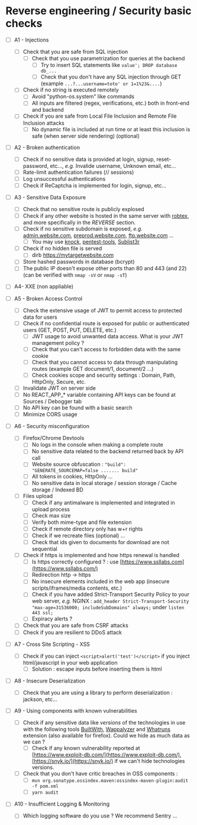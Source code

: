# Reverse engineering / Security basic checks

- [ ]  A1 - Injections
    - [ ]  Check that you are safe from SQL injection
        - [ ]  Check that you use parametrization for queries at the  backend
            - [ ]  Try to insert SQL statements like `value'; DROP database db_...`
            - [ ]  Check that you don't have any SQL injection through GET (example `...?...username=toto' or 1=1%23&....`)
    - [ ]  Check if no string is executed remotely
        - [ ]  Avoid "python-os.system" like commands
        - [ ]  All inputs are filtered (regex, verifications, etc.) both in front-end and backend
    - [ ]  Check if you are safe from Local File Inclusion and Remote File Inclusion attacks
        - [ ]  No dynamic file is included at run time or at least this inclusion is safe (when server side rendering) (optional)

- [ ]  A2 - Broken authentication
    - [ ]  Check if no sensitive data is provided at login, signup, reset-password, etc..., *e.g.* Invalide username, Unknown email, etc...
    - [ ]  Rate-limit authentication failures (// sessions)
    - [ ]  Log unsuccessful authentications
    - [ ]  Check if ReCaptcha is implemented for login, signup, etc...

- [ ]  A3 - Sensitive Data Exposure
    - [ ]  Check that no sensitive route is publicly explosed
    - [ ]  Check if any other website is hosted in the same server with [robtex](https://www.robtex.com/), and more specifically in the *REVERSE* section.
    - [ ]  Check if no sensitive subdomain is exposed, *e.g.* [admin.website.com](http://admin.website.com), [preprod.website.com](http://preprod.website.com), [ftp.website.com](http://ftp.website.com) ...
        - [ ]  You may use [knock](https://github.com/guelfoweb/knock), [pentest-tools](https://pentest-tools.com/), [Sublist3r](https://github.com/aboul3la/Sublist3r)
    - [ ]  Check if no hidden file is served
        - [ ]  dirb https://mytargetwebsite.com
    - [ ]  Store hashed passwords in database (bcrypt)
    - [ ]  The public IP doesn't expose other ports than 80 and 443 (and 22) (can be verified with `nmap -sV` or `nmap -sT`)

- [ ]  A4- XXE (non appliable)

- [ ]  A5 - Broken Access Control
    - [ ]  Check the extensive usage of JWT to permit access to protected data for users
    - [ ]  Check if no confidential route is exposed for public or authenticated users (GET, POST, PUT, DELETE, etc.)
        - [ ]  JWT usage to avoid unwanted data access. What is your JWT management policy ?
        - [ ]  Check that you can't access to forbidden data with the same cookie
        - [ ]  Check that you cannot access to data through manipulating routes (example GET document/1, document/2 ...)
        - [ ]  Check cookies scope and security settings : Domain, Path, HttpOnly, Secure, etc.
    - [ ]  Invalidate JWT on server side
    - [ ]  No REACT_APP_* variable containing API keys can be found at Sources / Debogger tab
    - [ ]  No API key can be found with a basic search
    - [ ]  Minimize CORS usage

- [ ]  A6 - Security misconfiguration
    - [ ]  Firefox/Chrome Devtools
        - [ ]  No logs in the console when making a complete route
        - [ ]  No sensitive data related to the backend returned back by API call
        - [ ]  Website source obfuscation : `"build": "GENERATE_SOURCEMAP=false ....... build"`
        - [ ]  All tokens in cookies, HttpOnly ...
        - [ ]  No sensitive data in local storage / session storage / Cache storage / Indexed BD
    - [ ]  Files upload
        - [ ]  Check if any antimalware is implemented and integrated in upload process
        - [ ]  Check max size
        - [ ]  Verify both mime-type and file extension
        - [ ]  Check if remote directory only has w+r rights
        - [ ]  Check if we recreate files (optional) ...
        - [ ]  Check that ids given to documents for download are not sequential
    - [ ]  Check if https is implemented and how https renewal is handled
        - [ ]  Is https correctly configured ? : use [https://www.ssllabs.com](https://www.ssllabs.com/)
        - [ ]  Redirection http → https
        - [ ]  No insecure elements included in the web app (insecure scripts/iframes/media contents, etc.)
        - [ ]  Check if you have added Strict-Transport Security Policy to your web server, *e.g.* NGINX : `add_header Strict-Transport-Security "max-age=31536000; includeSubDomains" always;` under `listen 443 ssl;`
        - [ ]  Expiracy alerts ?
    - [ ]  Check that you are safe from CSRF attacks
    - [ ]  Check if you are resilient to DDoS attack

- [ ]  A7 - Cross Site Scripting - XSS
    - [ ]  Check if you can inject `<script>alert('test')</script>` if you inject html/javascript in your web application
        - [ ]  Solution : escape inputs before inserting them is html

- [ ]  A8 - Insecure Deserialization
    - [ ]  Check that you are using a library to perform deserialization : jackson, etc...

- [ ]  A9 - Using components with known vulnerabilities
    - [ ]  Check if any sensitive data like *versions* of the technologies in use with the following tools [BuiltWith](https://chrome.google.com/webstore/detail/builtwith-technology-prof/dapjbgnjinbpoindlpdmhochffioedbn?utm_source=chrome-ntp-icon), [Wappalyzer](https://chrome.google.com/webstore/detail/wappalyzer/gppongmhjkpfnbhagpmjfkannfbllamg?utm_source=chrome-ntp-icon) and [Whatruns](https://chrome.google.com/webstore/detail/whatruns/cmkdbmfndkfgebldhnkbfhlneefdaaip?utm_source=chrome-ntp-icon) extension (also available for firefox). Could we hide as much data as we can ?
        - [ ]  Check if any known vulnerability reported at [https://www.exploit-db.com/](https://www.exploit-db.com/), [https://snyk.io/](https://snyk.io/) if we can't hide technologies versions.
    - [ ]  Check that you don't have critic breaches in OSS components :
        - [ ]  `mvn org.sonatype.ossindex.maven:ossindex-maven-plugin:audit -f pom.xml`
        - [ ]  `yarn audit`

- [ ]  A10 - Insufficient Logging & Monitoring
    - [ ]  Which logging software do you use ? We recommend Sentry ...
